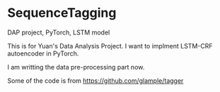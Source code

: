 # SequenceTagging
DAP project, PyTorch, LSTM model

This is for Yuan's Data Analysis Project. 
I want to implment LSTM-CRF autoencoder in PyTorch.

I am writting the data pre-processing part now.

Some of the code is from https://github.com/glample/tagger